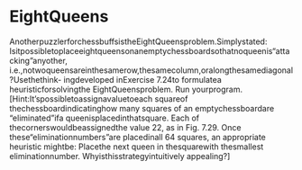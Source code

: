 # EightQueens

AnotherpuzzlerforchessbuffsistheEightQueensproblem.Simplystated:
Isitpossibletoplaceeightqueensonanemptychessboardsothatnoqueenis“attacking”anyother,
i.e.,notwoqueensareinthesamerow,thesamecolumn,oralongthesamediagonal?Usethethink-
ingdeveloped inExercise 7.24to formulatea heuristicforsolvingthe EightQueensproblem. Run
yourprogram. [Hint:It’spossibletoassignavaluetoeach squareof thechessboardindicatinghow
many squares of an emptychessboardare “eliminated”ifa queenisplacedinthatsquare. Each of
thecornerswouldbeassignedthe value 22, as in Fig. 7.29. Once these“eliminationnumbers”are
placedinall 64 squares, an appropriate heuristic mightbe: Placethe next queen in thesquarewith
thesmallest eliminationnumber. Whyisthisstrategyintuitively appealing?]

